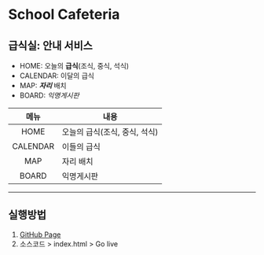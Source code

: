 # School Cafeteria
## 급식실: 안내 서비스
- HOME: 오늘의 **급식**(조식, 중식, 석식)
- CALENDAR: 이달의 급식
- MAP: ***자리*** 배치
- BOARD: _익명게시판_

|메뉴|내용|
|:--:|--|
|HOME|오늘의 급식(조식, 중식, 석식) 
|CALENDAR|이들의 급식|
|MAP|자리 배치|
|BOARD|익명게시판|

---
## 실행방법 
1. [GitHub Page](https://github.com/youjin0411)
1. 소스코드 > index.html > Go live

